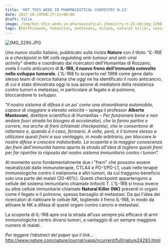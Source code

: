 ```yaml
---
title: 'HOT THIS WEEK IN PHARMACEUTICAL CHEMISTRY N.23'
date: 2017-10-29T08:27:11+00:00
draft: false
image: /img/hot-this-week-in-pharmaceutical-chemistry-n-23.md/img_3290.jpg
tags: [hotthisweek, humanitas, mantovani, milano, natural killer, nature, ricerca, tumori]
---
```


![IMG_3290.JPG](/img/hot-this-week-in-pharmaceutical-chemistry-n-23.md/img_3290.jpg)

Uno nuovo studio italiano, pubblicato sulla rivista **Nature** con il titolo _"IL-1R8 is a checkpoint in NK cells regulating anti-tumour and anti-viral activity"_ diretto e coordinato dai ricercatori dell'Humanitas di Rozzano, svela il ruolo anticancro di **IL-1R8, il nuovo freno dell’immunità coinvolto nello sviluppo tumorale.** L'IL-1R8 fu scoperto nel 1998 come gene dallo stesso team di ricerca italiana che oggi ne ha identificato il ruolo anticancro, di cui è stato dimostrata oggi la sua azione di mediatore della resistenza contro tumori e metastasi, in particolare al fegato e al polmone, bloccandone lo sviluppo.

“_Il nostro sistema di difesa è un po’ come una straordinaria automobile, capace di viaggiare a elevata velocità_ – spiega il professor **Alberto Mantovani**, direttore scientifico di Humanitas – _Per funzionare bene e non andare fuori strada ha bisogno di acceleratori, che la fanno partire e correre, ma anche di freni (chiamati checkpoints), che le consentono di rallentare e, quando è il caso, fermarsi. A volte, però, è il tumore stesso a utilizzare questi freni a suo vantaggio, in modo arbitrario, per bloccare le nostre difese e crescere indisturbato. La scoperta e la maggior conoscenza dei freni dell’immunità hanno aperto la strada all’idea di togliere questi freni per far ripartire la risposta del nostro sistema immunitario contro i tumori”._

Al momento sono fondamentalmente due i "freni" che possono essere neutralizzati dalle immunoterapie, CTLA4 e PD-1/PD-L1, usati nelle terapie immunologiche contro il melanoma e altri tumori, da cui traggono beneficio solo una parte dei malati (20-40%). Questi checkpoint appartengono a cellule del sistema immunitario chiamate linfociti T. L’IL-1R8 si trova invece su altre cellule immunitarie chiamate **Natural Killer (NK)** presenti in organi come il fegato e il polmone, spesso bersaglio di metastasi. Da qui l'idea dei ricercatori di riattivare le cellule NK, togliendo il freno IL-1R8, in modo da attivare le NK a difesa di questi organi contro cancro e metastasi.

La scoperta di IL-1R8 apre ora la strada all’uso sempre più efficace di armi immunologiche contro diversi tumori, a vantaggio di un sempre maggiore numero di malati.

_Per leggere l’abstract del paper qui il link…_ http://www.nature.com/nature/journal/vaop/ncurrent/full/nature24293.html